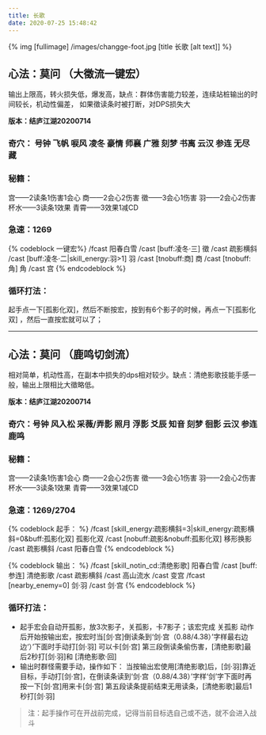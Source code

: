 ```yaml
---
title: 长歌
date: 2020-07-25 15:48:42
---
```

{% img [fullimage] /images/changge-foot.jpg [title 长歌 [alt text]] %}
## 心法：莫问 （大徵流一键宏）
输出上限高，转火损失低，爆发高，缺点：群体伤害能力较差，连续站桩输出的时间较长，机动性偏差， 如果徵读条时被打断，对DPS损失大

**版本：结庐江湖20200714**

### 奇穴： 号钟 飞帆 唳风 凌冬 豪情 师襄 广雅 刻梦 书离 云汉 参连 无尽藏
### 秘籍：
宫——2读条1伤害1会心
商——2会心2伤害
徵——3会心1伤害
羽——2会心2伤害
杯水——3读条1效果
青霄——3效果1减CD
### 急速：1269
{% codeblock 一键宏%}
/fcast 阳春白雪
/cast [buff:凌冬·三] 徵
/cast 疏影横斜
/cast [buff:凌冬·二|skill_energy:羽>1] 羽
/cast [tnobuff:商] 商
/cast [tnobuff:角] 角
/cast 宫
{% endcodeblock %}
### 循环打法：
起手点一下[孤影化双]，然后不断按宏，按到有6个影子的时候，再点一下[孤影化双] ，然后一直按宏就可以了；

---

## 心法：莫问 （鹿鸣切剑流）
相对简单，机动性高，在副本中损失的dps相对较少。缺点：清绝影歌技能手感一般，输出上限相比大徵略低。

**版本：结庐江湖20200714**

### 奇穴：号钟 风入松 采薇/弄影 照月 浮影 爻辰 知音 刻梦 徊影 云汉 参连 鹿鸣
### 秘籍：
宫——2读条1伤害1会心
商——2会心2伤害
徵——3会心1伤害
羽——2会心2伤害
杯水——3读条1效果
青霄——3效果1减CD	
### 急速：1269/2704
{% codeblock 起手： %}
/fcast [skill_energy:疏影横斜=3|skill_energy:疏影横斜=0&buff:孤影化双] 孤影化双
/cast [nobuff:疏影&nobuff:孤影化双] 移形换影
/cast 疏影横斜
/cast 阳春白雪
{% endcodeblock %}

{% codeblock 输出： %}
/fcast [skill_notin_cd:清绝影歌] 阳春白雪
/cast [buff:参连] 清绝影歌
/cast 疏影横斜
/cast 高山流水
/cast 变宫
/fcast [nearby_enemy=0] 剑·羽
/cast 剑·宫
{% endcodeblock %}
### 循环打法：
* 起手宏会自动开孤影，放3次影子，关孤影，卡7影子；该宏完成 关孤影 动作后开始按输出宏，按宏时当[剑·宫]倒读条到‘剑·宫（0.88/4.38）’字样最右边边‘）’下面时手动打[剑·羽] 可以卡[剑·宫] 第三段倒读条偷伤害，[清绝影歌]最后2秒打[剑·羽]和 [清绝影歌·回] 
* 输出时群怪需要手动，操作如下：
当按输出宏使用[清绝影歌]后，[剑·羽]靠近目标，手动打[剑·宫]，在倒读条读到‘剑·宫（0.88/4.38）’字样‘剑’字下面时再按一下[剑·宫]用来卡[剑·宫] 第五段读条提前结束无用读条，[清绝影歌]最后1秒打[剑·羽] 
> 注：起手操作可在开战前完成，记得当前目标选自己或不选，就不会进入战斗